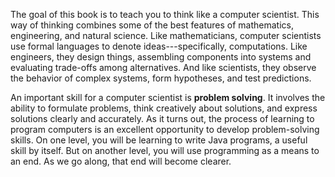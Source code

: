 The goal of this book is to teach you to think like a computer scientist. This way of thinking combines some of the best features of mathematics, engineering, and natural science. Like mathematicians, computer scientists use formal languages to denote ideas---specifically, computations. Like engineers, they design things, assembling components into systems and evaluating trade-offs among alternatives. And like scientists, they observe the behavior of complex systems, form hypotheses, and test predictions.


An important skill for a computer scientist is **problem solving**. It involves the ability to formulate problems, think creatively about solutions, and express solutions clearly and accurately. As it turns out, the process of learning to program computers is an excellent opportunity to develop problem-solving skills. On one level, you will be learning to write Java programs, a useful skill by itself. But on another level, you will use programming as a means to an end. As we go along, that end will become clearer.